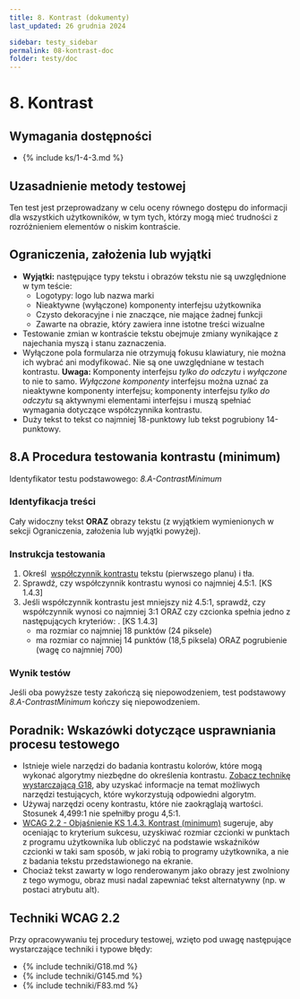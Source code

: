 ```yaml
---
title: 8. Kontrast (dokumenty)
last_updated: 26 grudnia 2024

sidebar: testy_sidebar
permalink: 08-kontrast-doc
folder: testy/doc
---
```


# 8. Kontrast

## Wymagania dostępności
- {% include ks/1-4-3.md %}  

## Uzasadnienie metody testowej
Ten test jest przeprowadzany w celu oceny równego dostępu do informacji dla wszystkich użytkowników, w tym tych, którzy mogą mieć trudności z rozróżnieniem elementów o niskim kontraście.

## Ograniczenia, założenia lub wyjątki

-   **Wyjątki:** następujące typy tekstu i obrazów tekstu nie są uwzględnione w tym teście:
    -   Logotypy: logo lub nazwa marki
    -   Nieaktywne (wyłączone) komponenty interfejsu użytkownika
    -   Czysto dekoracyjne i nie znaczące, nie mające żadnej funkcji
    -   Zawarte na obrazie, który zawiera inne istotne treści wizualne
-   Testowanie zmian w kontraście tekstu obejmuje zmiany wynikające z najechania myszą i stanu zaznaczenia.
-   Wyłączone pola formularza nie otrzymują fokusu klawiatury, nie można ich wybrać ani modyfikować. Nie są one uwzględniane w testach kontrastu. **Uwaga:** Komponenty interfejsu *tylko do odczytu* i *wyłączone* to nie to samo. *Wyłączone komponenty* interfejsu można uznać za nieaktywne komponenty interfejsu; komponenty interfejsu *tylko do odczytu* są aktywnymi elementami interfejsu i muszą spełniać wymagania dotyczące współczynnika kontrastu.
-   Duży tekst to tekst co najmniej 18-punktowy lub tekst pogrubiony 14-punktowy.


## 8.A Procedura testowania kontrastu (minimum)
Identyfikator testu podstawowego: _8.A-ContrastMinimum_

### Identyfikacja treści
<p id="d8aIC">Cały widoczny tekst <b>ORAZ</b> obrazy tekstu (z wyjątkiem wymienionych w sekcji Ograniczenia, założenia lub wyjątki powyżej).</p>


### Instrukcja testowania
1.  Określ  [współczynnik kontrastu](https://www.w3.org/TR/2008/REC-WCAG20-20081211/#contrast-ratiodef) tekstu (pierwszego planu) i tła.
2.  Sprawdź, czy współczynnik kontrastu wynosi co najmniej 4.5:1. [KS 1.4.3]
3.  Jeśli współczynnik kontrastu jest mniejszy niż 4.5:1, sprawdź, czy współczynnik wynosi co najmniej 3:1  ORAZ czy czcionka spełnia jedno z następujących kryteriów: . [KS 1.4.3]
    -   ma rozmiar co najmniej 18 punktów (24 piksele)
    -   ma rozmiar co najmniej 14 punktów  (18,5 piksela) ORAZ pogrubienie (wagę co najmniej 700)

### Wynik testów

<p id="d8aTR">Jeśli oba powyższe testy zakończą się niepowodzeniem, test podstawowy <em>8.A-ContrastMinimum</em> kończy się niepowodzeniem.</p>

##  Poradnik: Wskazówki dotyczące usprawniania procesu testowego

-   Istnieje wiele narzędzi do badania kontrastu kolorów, które mogą wykonać algorytmy niezbędne do określenia kontrastu. [Zobacz technikę wystarczającą G18](https://www.w3.org/TR/WCAG20-TECHS/G18.html), aby uzyskać informacje na temat możliwych narzędzi testujących, które wykorzystują odpowiedni algorytm.
-   Używaj narzędzi oceny kontrastu, które nie zaokrąglają wartości. Stosunek 4,499:1 nie spełniłby progu 4,5:1.
-   [WCAG 2.2 - Objaśnienie KS 1.4.3. Kontrast (minimum)](https://wcag.irdpl.pl/understanding/kontrast-minimum.html) sugeruje, aby oceniając to kryterium sukcesu, uzyskiwać rozmiar czcionki w punktach z programu użytkownika lub obliczyć na podstawie wskaźników czcionki w taki sam sposób, w jaki robią to programy użytkownika, a nie z badania tekstu przedstawionego na ekranie.
-   Chociaż tekst zawarty w logo renderowanym jako obrazy jest zwolniony z tego wymogu, obraz musi nadal zapewniać tekst alternatywny (np. w postaci atrybutu alt).

## Techniki WCAG 2.2
Przy opracowywaniu tej procedury testowej, wzięto pod uwagę następujące wystarczające techniki i typowe błędy:

- {% include techniki/G18.md %}
- {% include techniki/G145.md %}
- {% include techniki/F83.md %}
